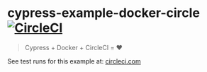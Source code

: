 # cypress-example-docker-circle [![CircleCI](https://circleci.com/gh/timbortnik/cypress-example-docker-circle.svg?style=svg)](https://circleci.com/gh/timbortnik/cypress-example-docker-circle)

> Cypress + Docker + CircleCI = ❤️

See test runs for this example at:
[circleci.com](https://circleci.com/gh/timbortnik/cypress-example-docker-circle)
